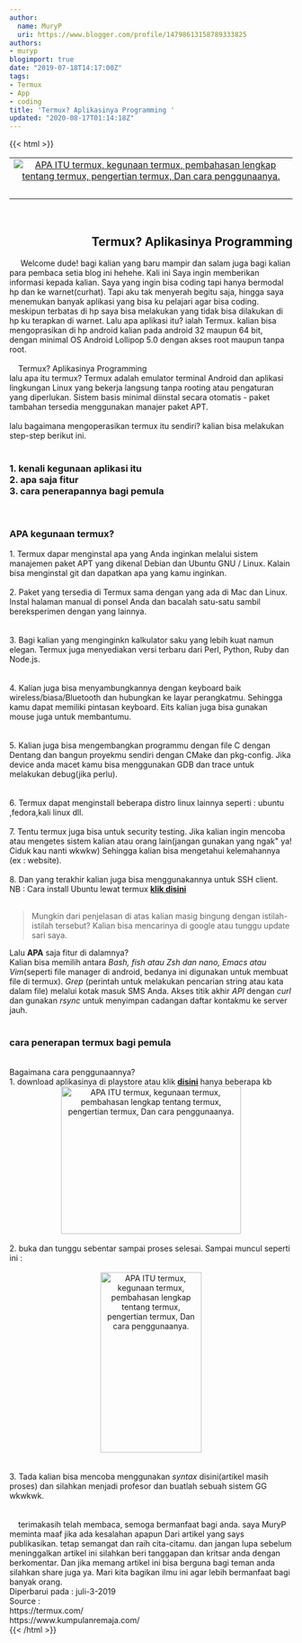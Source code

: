 ```yaml
---
author:
  name: MuryP
  uri: https://www.blogger.com/profile/14798613158789333825
authors:
- muryp
blogimport: true
date: "2019-07-18T14:17:00Z"
tags:
- Termux
- App
- coding
title: 'Termux? Aplikasinya Programming '
updated: "2020-08-17T01:14:18Z"
---
```


 {{< html >}} 
<table align="center" cellpadding="0" cellspacing="0" class="tr-caption-container" style="margin-left: auto; margin-right: auto; text-align: center;"><tbody><tr><td style="text-align: center;"><a href="https://1.bp.blogspot.com/-qiOFT3VYbrA/XUDQX-4C2DI/AAAAAAAAEZs/-HLLdqpVkCIL7Lud9bvEi-H4kLsozrquQCLcBGAs/s1600/1564528629729-min.png" style="margin-left: auto; margin-right: auto;"><img alt="APA ITU termux, kegunaan termux, pembahasan lengkap tentang termux, pengertian termux, Dan cara penggunaanya." border="0" data-original-height="250" data-original-width="250" src="https://1.bp.blogspot.com/-qiOFT3VYbrA/XUDQX-4C2DI/AAAAAAAAEZs/-HLLdqpVkCIL7Lud9bvEi-H4kLsozrquQCLcBGAs/s1600/1564528629729-min.png" title="Apa itu termux? Fungsi dan kegunaannya" /></a></td></tr><tr><td class="tr-caption" style="text-align: center;"><br /></td></tr></tbody></table><br /><h2 style="text-align: right;">Termux? Aplikasinya Programming</h2>&nbsp; &nbsp; &nbsp;Welcome dude! bagi kalian yang baru mampir dan salam juga bagi kalian para pembaca setia blog ini hehehe. Kali ini Saya ingin memberikan informasi kepada kalian. Saya yang ingin bisa coding tapi hanya bermodal hp dan ke warnet(curhat). Tapi aku tak menyerah begitu saja, hingga saya menemukan banyak aplikasi yang bisa ku pelajari agar bisa coding. meskipun terbatas di hp saya bisa melakukan yang tidak bisa dilakukan di hp ku terapkan di warnet. Lalu apa aplikasi itu? ialah Termux. kalian bisa mengoprasikan di hp android kalian pada android 32 maupun 64 bit, dengan minimal OS Android Lollipop 5.0 dengan akses root maupun tanpa root.<br /><br />&nbsp; &nbsp; Termux? Aplikasinya Programming<br />lalu apa itu termux? Termux adalah emulator terminal Android dan aplikasi lingkungan Linux yang bekerja langsung tanpa rooting atau pengaturan yang diperlukan. Sistem basis minimal diinstal secara otomatis - paket tambahan tersedia menggunakan manajer paket APT.<br /><br />lalu bagaimana mengoperasikan termux itu sendiri? kalian bisa melakukan step-step berikut ini.<br /><br /><h3>1. kenali kegunaan aplikasi itu<br />2. apa saja fitur<br />3. cara penerapannya bagi pemula</h3><br /><h3>APA kegunaan termux?</h3>1. Termux dapar menginstal apa yang Anda inginkan melalui sistem manajemen paket APT yang dikenal Debian dan Ubuntu GNU / Linux. Kalain bisa menginstal git dan dapatkan apa yang kamu inginkan.<br /><br />2.  Paket yang tersedia di Termux sama dengan yang ada di Mac dan Linux. Instal halaman manual di ponsel Anda dan bacalah satu-satu sambil bereksperimen dengan yang lainnya.<br /><br /><br />3. Bagi kalian yang menginginkn kalkulator saku yang lebih kuat namun elegan. Termux juga menyediakan versi terbaru dari Perl, Python, Ruby dan Node.js.<br /><br /><br />4. Kalian juga bisa menyambungkannya dengan keyboard baik wireless/biasa/Bluetooth dan hubungkan ke layar perangkatmu. Sehingga kamu dapat memiliki pintasan keyboard. Eits kalian juga bisa gunakan mouse juga untuk membantumu.<br /><br /><br />5. Kalian juga bisa mengembangkan programmu dengan file C dengan Dentang dan bangun proyekmu sendiri dengan CMake dan pkg-config. Jika device anda macet kamu bisa menggunakan GDB dan trace untuk melakukan debug(jika perlu).<br /><br /><br />6. Termux dapat menginstall beberapa distro linux lainnya seperti : ubuntu ,fedora,kali linux dll.<br /><br />7. Tentu termux juga bisa untuk security testing. Jika kalian ingin mencoba atau mengetes sistem kalian atau orang lain(jangan gunakan yang ngak" ya! Ciduk kau nanti wkwkw) Sehingga kalian bisa mengetahui kelemahannya (ex : website).<br /><br />8. Dan yang terakhir kalian juga bisa menggunakannya untuk SSH client.<div>NB : Cara install Ubuntu lewat termux&nbsp;<a href="#" target="_blank"><b>klik disini</b></a><br /><br /><blockquote class="tr_bq">Mungkin dari penjelasan di atas kalian masig bingung dengan istilah-istilah tersebut? Kalian bisa mencarinya di google atau tunggu update sari saya.</blockquote>Lalu <b>APA</b> saja fitur di dalamnya?<br />Kalian bisa memilih antara <i>Bash, fish atau Zsh dan nano, Emacs atau Vim</i>(seperti file manager di android, bedanya ini digunakan untuk membuat file di termux). <i>Grep</i>&nbsp;(perintah untuk melakukan pencarian string atau kata dalam file) melalui kotak masuk SMS Anda. Akses titik akhir <i>API</i> dengan <i>curl</i> dan gunakan <i>rsync</i> untuk menyimpan cadangan daftar kontakmu ke server jauh.<br /><br /><h3>cara penerapan termux bagi pemula</h3><br />Bagaimana cara penggunaannya?<br />1. download aplikasinya di playstore atau klik <a href="https://play.google.com/store/apps/details?id=com.termux" rel="" target="_blank"><b>disini</b></a> hanya beberapa kb<br /><div class="separator" style="clear: both; text-align: center;"><a href="https://1.bp.blogspot.com/-QCjZPd07oQA/XUBU6qhvQZI/AAAAAAAAEZU/snnp_9Sd6gwvE7THnhORHZKboDRzDMdQQCLcBGAs/s1600/Screenshot_2019-07-30-21-29-27-min.png" style="margin-left: 1em; margin-right: 1em;"><img alt="APA ITU termux, kegunaan termux, pembahasan lengkap tentang termux, pengertian termux, Dan cara penggunaanya." border="0" data-original-height="591" data-original-width="720" height="262" src="https://1.bp.blogspot.com/-QCjZPd07oQA/XUBU6qhvQZI/AAAAAAAAEZU/snnp_9Sd6gwvE7THnhORHZKboDRzDMdQQCLcBGAs/s320/Screenshot_2019-07-30-21-29-27-min.png" title="Apa itu termux? Fungsi dan kegunaannya" width="320" /></a></div><br />2. buka dan tunggu sebentar sampai proses selesai. Sampai muncul seperti ini :<br /><br /><div class="separator" style="clear: both; text-align: center;"><a href="https://1.bp.blogspot.com/-5OjOWb24tRY/XUBVHFnEz4I/AAAAAAAAEZc/v87fPE28chseCLeFsWYBGKHvl7lBGEHKQCLcBGAs/s1600/Screenshot_2019-07-30-21-29-38-min.png" style="margin-left: 1em; margin-right: 1em;"><img alt="APA ITU termux, kegunaan termux, pembahasan lengkap tentang termux, pengertian termux, Dan cara penggunaanya." border="0" data-original-height="1280" data-original-width="720" height="320" src="https://1.bp.blogspot.com/-5OjOWb24tRY/XUBVHFnEz4I/AAAAAAAAEZc/v87fPE28chseCLeFsWYBGKHvl7lBGEHKQCLcBGAs/s320/Screenshot_2019-07-30-21-29-38-min.png" title="Apa itu termux? Fungsi dan kegunaannya" width="180" /></a></div><br /><br />3. Tada kalian bisa mencoba menggunakan <i>syntax </i>disini(artikel masih proses) dan silahkan menjadi profesor dan buatlah sebuah sistem GG wkwkwk.<br /><br /><br />&nbsp; &nbsp; terimakasih telah membaca, semoga  bermanfaat bagi anda. saya MuryP meminta maaf jika ada kesalahan apapun Dari artikel yang says publikasikan. tetap semangat dan raih cita-citamu. dan jangan lupa sebelum meninggalkan artikel ini silahkan beri tanggapan dan kritsar anda dengan berkomentar. Dan jika memang artikel ini bisa berguna bagi teman anda silahkan share juga ya. Mari kita bagikan ilmu ini agar lebih bermanfaat bagi banyak orang.<br />Diperbarui pada : juli-3-2019<br />Source :<br />https://termux.com/<br />https://www.kumpulanremaja.com/</div>
{{< /html >}}
